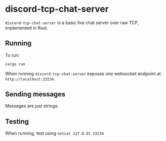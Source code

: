 # discord-tcp-chat-server

`discord-tcp-chat-server` is a basic live chat server over raw TCP, implemented in Rust.

## Running

To run: 

```bash
cargo run
```

When running `discord-tcp-chat-server` exposes one websocket endpoint at `http://localhost:23234`.

## Sending messages

Messages are just strings.

## Testing

When running, test using `netcat 127.0.01 23234`